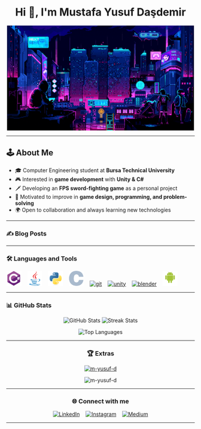 <h1 align="center">Hi 👋, I'm Mustafa Yusuf Daşdemir</h1>
<p align="center">
<img align="center" src="Assets/Gif.gif" width="500" />
</p>

---


## 🕹️ About Me
- 🎓 Computer Engineering student at **Bursa Technical University**  
- 🎮 Interested in **game development** with **Unity & C#**  
- 🗡️ Developing an **FPS sword-fighting game** as a personal project  
- 🚀 Motivated to improve in **game design, programming, and problem-solving**  
- 🌍 Open to collaboration and always learning new technologies  

---


### ✍️ Blog Posts
<!-- BLOG-POST-LIST start -->
<!-- BLOG-POST-LIST end -->

---


### 🛠 Languages and Tools

[<img src="https://raw.githubusercontent.com/devicons/devicon/master/icons/csharp/csharp-original.svg" alt="csharp" width="40" height="40"/>](https://www.w3schools.com/cs/)
&nbsp;&nbsp;
[<img src="https://raw.githubusercontent.com/devicons/devicon/master/icons/java/java-original.svg" alt="java" width="40" height="40"/>](https://www.java.com)
&nbsp;&nbsp;
[<img src="https://raw.githubusercontent.com/devicons/devicon/master/icons/python/python-original.svg" alt="python" width="40" height="40"/>](https://www.python.org)
&nbsp;&nbsp;
[<img src="https://raw.githubusercontent.com/devicons/devicon/master/icons/c/c-original.svg" alt="c" width="40" height="40"/>](https://www.cprogramming.com/)
&nbsp;&nbsp;
[<img src="https://www.vectorlogo.zone/logos/git-scm/git-scm-icon.svg" alt="git" width="40" height="40"/>](https://git-scm.com/)
&nbsp;&nbsp;
[<img src="https://www.vectorlogo.zone/logos/unity3d/unity3d-icon.svg" alt="unity" width="40" height="40"/>](https://unity.com/)
&nbsp;&nbsp;
[<img src="https://download.blender.org/branding/community/blender_community_badge_white.svg" alt="blender" width="40" height="40"/>](https://www.blender.org/)
&nbsp;&nbsp;
[<img src="https://raw.githubusercontent.com/devicons/devicon/master/icons/android/android-original-wordmark.svg" alt="android" width="40" height="40"/>](https://developer.android.com)

---


### 📊 GitHub Stats  

<p align="center">
  <img height="48%" src="https://github-readme-stats.vercel.app/api?username=m-yusuf-d&show_icons=true&theme=dark&locale=en" alt="GitHub Stats" />
  <img height="48%" src="https://github-readme-streak-stats.herokuapp.com/?user=m-yusuf-d&theme=dark" alt="Streak Stats" />
</p>




<p align="center">
  <img src="https://github-readme-stats.vercel.app/api/top-langs?username=m-yusuf-d&show_icons=true&theme=dark&locale=en&layout=compact" alt="Top Languages" />
</p>

---


<h3 align="center">🏆 Extras</h3>
<p align="center"> 
  <a href="https://github.com/ryo-ma/github-profile-trophy">
    <img src="https://github-profile-trophy.vercel.app/?username=m-yusuf-d" alt="m-yusuf-d" />
  </a> 
</p>

<p align="center"> 
  <img src="https://komarev.com/ghpvc/?username=m-yusuf-d&label=Profile%20views&color=0e75b6&style=flat" alt="m-yusuf-d" /> 
</p>

---


<h3 align="center">🌐 Connect with me</h3>
<div align="center">
  
[<img src="https://raw.githubusercontent.com/rahuldkjain/github-profile-readme-generator/master/src/images/icons/Social/linked-in-alt.svg" alt="LinkedIn" height="30" width="30">](https://linkedin.com/in/mustafa-yusuf-dasdemir)
&nbsp;&nbsp;
[<img src="https://raw.githubusercontent.com/rahuldkjain/github-profile-readme-generator/master/src/images/icons/Social/instagram.svg" alt="Instagram" height="30" width="30">](https://instagram.com/mysf_dsdmr25)
&nbsp;&nbsp;
[<img src="https://raw.githubusercontent.com/rahuldkjain/github-profile-readme-generator/master/src/images/icons/Social/medium.svg" alt="Medium" height="30" width="30">](https://medium.com/@myusufd)
</div>

---
